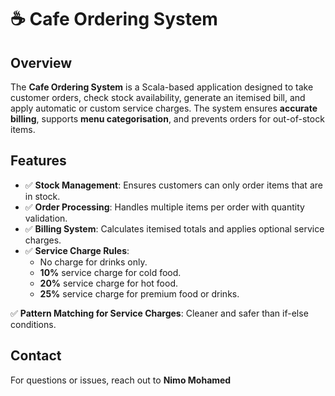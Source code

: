 # ☕ Cafe Ordering System

## **Overview**
The **Cafe Ordering System** is a Scala-based application designed to take customer orders, check stock availability, generate an itemised bill, and apply automatic or custom service charges. The system ensures **accurate billing**, supports **menu categorisation**, and prevents orders for out-of-stock items.

## **Features**
- ✅ **Stock Management**: Ensures customers can only order items that are in stock.
- ✅ **Order Processing**: Handles multiple items per order with quantity validation.
- ✅ **Billing System**: Calculates itemised totals and applies optional service charges.
- ✅ **Service Charge Rules**:
  - No charge for drinks only.
  - **10%** service charge for cold food.
  - **20%** service charge for hot food.
  - **25%** service charge for premium food or drinks.
    
 ✅ **Pattern Matching for Service Charges**: Cleaner and safer than if-else conditions.


## **Contact**
For questions or issues, reach out to **Nimo Mohamed**

